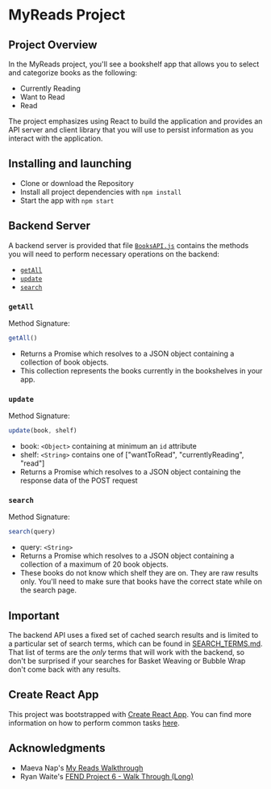 # MyReads Project

## Project Overview
In the MyReads project, you'll see a bookshelf app that allows you to select and categorize books as the following:
- Currently Reading
- Want to Read
- Read

The project emphasizes using React to build the application and provides an API server and client library that you will use to persist information as you interact with the application.

## Installing and launching
- Clone or download the Repository
- Install all project dependencies with `npm install`
- Start the app with `npm start`

## Backend Server

A backend server is provided that file [`BooksAPI.js`](src/BooksAPI.js) contains the methods you will need to perform necessary operations on the backend:

* [`getAll`](#getall)
* [`update`](#update)
* [`search`](#search)

### `getAll`

Method Signature:

```js
getAll()
```

* Returns a Promise which resolves to a JSON object containing a collection of book objects.
* This collection represents the books currently in the bookshelves in your app.

### `update`

Method Signature:

```js
update(book, shelf)
```

* book: `<Object>` containing at minimum an `id` attribute
* shelf: `<String>` contains one of ["wantToRead", "currentlyReading", "read"]  
* Returns a Promise which resolves to a JSON object containing the response data of the POST request

### `search`

Method Signature:

```js
search(query)
```

* query: `<String>`
* Returns a Promise which resolves to a JSON object containing a collection of a maximum of 20 book objects.
* These books do not know which shelf they are on. They are raw results only. You'll need to make sure that books have the correct state while on the search page.

## Important
The backend API uses a fixed set of cached search results and is limited to a particular set of search terms, which can be found in [SEARCH_TERMS.md](SEARCH_TERMS.md). That list of terms are the _only_ terms that will work with the backend, so don't be surprised if your searches for Basket Weaving or Bubble Wrap don't come back with any results.

## Create React App

This project was bootstrapped with [Create React App](https://github.com/facebookincubator/create-react-app). You can find more information on how to perform common tasks [here](https://github.com/facebookincubator/create-react-app/blob/master/packages/react-scripts/template/README.md).

## Acknowledgments
- Maeva Nap's [My Reads Walkthrough](https://www.youtube.com/watch?v=i6L2jLHV9j8)
- Ryan Waite's [FEND Project 6 - Walk Through (Long)](https://www.youtube.com/watch?v=acJHkd6K5kI&=&feature=youtu.be)
